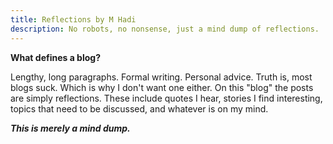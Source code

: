 ```yaml
---
title: Reflections by M Hadi
description: No robots, no nonsense, just a mind dump of reflections.
---
```


**What defines a blog?**

Lengthy, long paragraphs. Formal writing. Personal advice. Truth is, most blogs suck. Which is why I don't want one either. On this "blog" the posts are simply reflections. These include quotes I hear, stories I find interesting, topics that need to be discussed, and whatever is on my mind.

***This is merely a mind dump.***